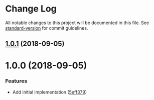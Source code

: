 # Change Log

All notable changes to this project will be documented in this file. See [standard-version](https://github.com/conventional-changelog/standard-version) for commit guidelines.

<a name="1.0.1"></a>
## [1.0.1](https://github.com/relekang/cli-editor/compare/v1.0.0...v1.0.1) (2018-09-05)



<a name="1.0.0"></a>
# 1.0.0 (2018-09-05)


### Features

* Add initial implementation ([5eff379](https://github.com/relekang/cli-editor/commit/5eff379))
